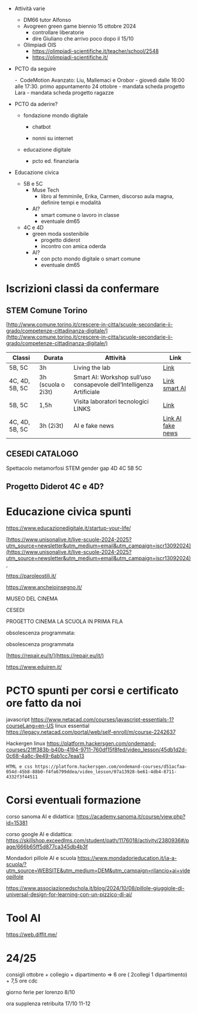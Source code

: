 




- Attività varie
	- DM66 tutor Alfonso
	- Avogreen green game biennio 15 ottobre 2024
		- controllare liberatorie
		- dire Giuliano che arrivo poco dopo il 15/10
	- Olimpiadi OIS
		- https://olimpiadi-scientifiche.it/teacher/school/2548
		- https://olimpiadi-scientifiche.it/
- PCTO da seguire

	-  CodeMotion Avanzato: Liu, Mallemaci e Orobor
		- giovedì dalle 16:00 alle 17:30. primo appuntamento 24 ottobre
		- mandata scheda progetto Lara
		- mandata scheda progetto ragazze

- PCTO da aderire?

	- fondazione mondo digitale

		- chatbot

		- nonni su internet

	- educazione digitale

		- pcto ed. finanziaria

- Educazione civica
	- 5B e 5C 
		- Muse Tech
			- libro al femminile, Erika, Carmen, discorso aula magna, definire tempi e modalità
		- AI? 
			- smart comune o lavoro in classe 
			- eventuale dm65
	- 4C e 4D
		- green moda sostenibile 
			- progetto diderot
			- incontro con amica oderda
		- AI? 
			- con pcto mondo digitale o smart comune
			- eventuale dm65

# Iscrizioni classi da confermare

## STEM Comune Torino
[http://www.comune.torino.it/crescere-in-citta/scuole-secondarie-ii-grado/competenze-cittadinanza-digitale/](http://www.comune.torino.it/crescere-in-citta/scuole-secondarie-ii-grado/competenze-cittadinanza-digitale/)

| Classi         | Durata             | Attività                                                              | Link                   |
| -------------- | ------------------ | --------------------------------------------------------------------- | ---------------------- |
| 5B, 5C         | 3h                 | Living the lab                                                        | [Link](#)              |
| 4C, 4D, 5B, 5C | 3h (scuola o 2i3t) | Smart AI: Workshop sull’uso consapevole dell’Intelligenza Artificiale | [Link smart AI](#)     |
| 5B, 5C         | 1,5h               | Visita laboratori tecnologici LINKS                                   | [Link](#)              |
| 4C, 4D, 5B, 5C | 3h (2i3t)          | AI e fake news                                                        | [Link AI fake news](#) |


## CESEDI CATALOGO

Spettacolo metamorfosi STEM gender gap 4D 4C 5B 5C

## Progetto Diderot 4C e 4D?

# Educazione civica spunti
https://www.educazionedigitale.it/startup-your-life/

[https://www.unisonalive.it/live-scuole-2024-2025?utm_source=newsletter&utm_medium=email&utm_campaign=iscr13092024](https://www.unisonalive.it/live-scuole-2024-2025?utm_source=newsletter&utm_medium=email&utm_campaign=iscr13092024) 

https://paroleostili.it/

https://www.ancheioinsegno.it/

MUSEO DEL CINEMA

CESEDI

PROGETTO CINEMA LA SCUOLA IN PRIMA FILA

obsolescenza programmata:   

obsolescenza programmata

[https://repair.eu/it/](https://repair.eu/it/)

https://www.eduiren.it/ 


# PCTO spunti per corsi e certificato ore fatto da noi

javascript https://www.netacad.com/courses/javascript-essentials-1?courseLang=en-US
linux essential https://legacy.netacad.com/portal/web/self-enroll/m/course-2242637

Hackergen
	linux 
	https://platform.hackersgen.com/ondemand-courses/21ff383b-b40b-4194-9711-760df15f8fed/video_lesson/45db1d2d-0c68-4a8c-9e49-6ab1cc7eaa13 

	HTML e css https://platform.hackersgen.com/ondemand-courses/d51acfaa-054d-45b8-88b0-f4fa6799ddea/video_lesson/07a13928-be61-4db4-8711-4332f3f44511



# Corsi eventuali formazione

corso sanoma AI e didattica: https://academy.sanoma.it/course/view.php?id=15381

corso google AI e didattica: https://skillshop.exceedlms.com/student/path/1176018/activity/2380936#/page/666b65ff5d877ca345db4b3f

Mondadori pillole AI e  scuola https://www.mondadorieducation.it/ia-a-scuola/?utm_source=WEBSITE&utm_medium=DEM&utm_campaign=rilancio+ai+videopillole 

https://www.associazionedschola.it/blog/2024/10/08/pillole-giuggiole-di-universal-design-for-learning-con-un-pizzico-di-ai/ 


# Tool AI

https://web.diffit.me/

# 24/25 

consigli ottobre + collegio + dipartimento => 6 ore (  2collegi 1 dipartimento) + 7,5 ore cdc

giorno ferie per lorenzo 8/10

ora supplenza retribuita 17/10 11-12